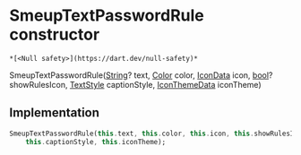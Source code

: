 


# SmeupTextPasswordRule constructor




    *[<Null safety>](https://dart.dev/null-safety)*



SmeupTextPasswordRule([String](https://api.flutter.dev/flutter/dart-core/String-class.html)? text, [Color](https://api.flutter.dev/flutter/dart-ui/Color-class.html) color, [IconData](https://api.flutter.dev/flutter/widgets/IconData-class.html) icon, [bool](https://api.flutter.dev/flutter/dart-core/bool-class.html)? showRulesIcon, [TextStyle](https://api.flutter.dev/flutter/painting/TextStyle-class.html) captionStyle, [IconThemeData](https://api.flutter.dev/flutter/widgets/IconThemeData-class.html) iconTheme)





## Implementation

```dart
SmeupTextPasswordRule(this.text, this.color, this.icon, this.showRulesIcon,
    this.captionStyle, this.iconTheme);
```







